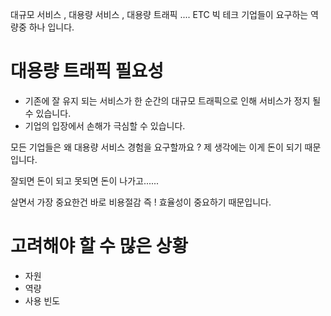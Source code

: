 
대규모 서비스 , 대용량 서비스 , 대용량 트래픽 .... ETC 
빅 테크 기업들이 요구하는 역량중 하나 입니다. 

# 대용량 트래픽 필요성 
- 기존에 잘 유지 되는 서비스가 한 순간의 대규모 트래픽으로 인해 서비스가 정지 될 수 있습니다.
- 기업의 입장에서 손해가 극심할 수 있습니다. 

모든 기업들은 왜 대용량 서비스 경험을 요구할까요 ? 
제 생각에는 이게 돈이 되기 때문입니다. 

잘되면 돈이 되고 못되면 돈이 나가고...... 

살면서 가장 중요한건 바로 비용절감 즉 ! 효율성이 중요하기 때문입니다.


# 고려해야 할 수 많은 상황

- 자원
- 역량
- 사용 빈도
